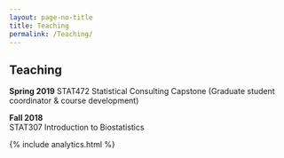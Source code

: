 ```yaml
---
layout: page-no-title
title: Teaching
permalink: /Teaching/
---
```


## Teaching

<!-- All course materials are available on [canvas](http://info.canvas.colostate.edu/login.aspx). -->

**Spring 2019**
STAT472 Statistical Consulting Capstone (Graduate student coordinator & course development)

**Fall 2018**  
STAT307 Introduction to Biostatistics



{% include analytics.html %}
